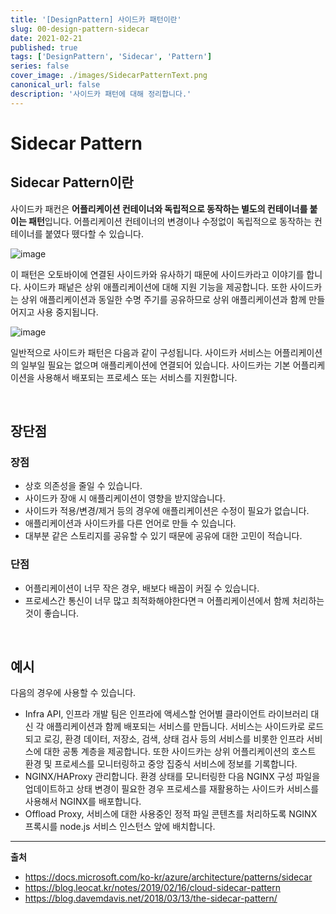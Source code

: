 ```yaml
---
title: '[DesignPattern] 사이드카 패턴이란'
slug: 00-design-pattern-sidecar
date: 2021-02-21
published: true
tags: ['DesignPattern', 'Sidecar', 'Pattern']
series: false
cover_image: ./images/SidecarPatternText.png
canonical_url: false
description: '사이드카 패턴에 대해 정리합니다.'
---
```


# Sidecar Pattern

## Sidecar Pattern이란

사이드카 패컨은 **어플리케이션 컨테이너와 독립적으로 동작하는 별도의 컨테이너를 붙이는 패턴**입니다. 어플리케이션 컨테이너의 변경이나 수정없이 독립적으로 동작하는 컨테이너를 붙였다 뗐다할 수 있습니다.

![image](https://user-images.githubusercontent.com/42582516/108616441-bb173c80-7450-11eb-9cde-4820ad6f2117.png)

이 패턴은 오토바이에 연결된 사이드카와 유사하기 때문에 사이드카라고 이야기를 합니다. 사이드카 패넡은 상위 애플리케이션에 대해 지원 기능을 제공합니다. 또한 사이드카는 상위 애플리케이션과 동일한 수명 주기를 공유하므로 상위 애플리케이션과 함께 만들어지고 사용 중지됩니다.

![image](https://user-images.githubusercontent.com/42582516/108616806-4f36d300-7454-11eb-8d58-ceadd4f438ac.png)

일반적으로 사이드카 패턴은 다음과 같이 구성됩니다. 사이드카 서비스는 어플리케이션의 일부일 필요는 없으며 애플리케이션에 연결되어 있습니다. 사이드카는 기본 어플리케이션을 사용해서 배포되는 프로세스 또는 서비스를 지원합니다.

<br/>

## 장단점

### 장점

- 상호 의존성을 줄일 수 있습니다.
- 사이드카 장애 시 애플리케이션이 영향을 받지않습니다.
- 사이드카 적용/변경/제거 등의 경우에 애플리케이션은 수정이 필요가 없습니다.
- 애플리케이션과 사이드카를 다른 언어로 만들 수 있습니다.
- 대부분 같은 스토리지를 공유할 수 있기 때문에 공유에 대한 고민이 적습니다.

### 단점

- 어플리케이션이 너무 작은 경우, 배보다 배꼽이 커질 수 있습니다.
- 프로세스간 통신이 너무 많고 최적화해야한다면ㅋ 어플리케이션에서 함께 처리하는 것이 좋습니다.

<br/>

## 예시

다음의 경우에 사용할 수 있습니다.

- Infra API, 인프라 개발 팀은 인프라에 액세스할 언어별 클라이언트 라이브러리 대신 각 애플리케이션과 함께 배포되는 서비스를 만듭니다. 서비스는 사이드카로 로드되고 로깅, 환경 데이터, 저장소, 검색, 상태 검사 등의 서비스를 비롯한 인프라 서비스에 대한 공통 계층을 제공합니다. 또한 사이드카는 상위 어플리케이션의 호스트 환경 및 프로세스를 모니터링하고 중앙 집중식 서비스에 정보를 기록합니다.
- NGINX/HAProxy 관리합니다. 환경 상태를 모니터링한 다음 NGINX 구성 파일을 업데이트하고 상태 변경이 필요한 경우 프로세스를 재활용하는 사이드카 서비스를 사용해서 NGINX를 배포합니다.
- Offload Proxy, 서비스에 대한 사용중인 정적 파일 콘텐츠를 처리하도록 NGINX 프록시를 node.js 서비스 인스턴스 앞에 배치합니다.

---

**출처**

- https://docs.microsoft.com/ko-kr/azure/architecture/patterns/sidecar
- https://blog.leocat.kr/notes/2019/02/16/cloud-sidecar-pattern
- https://blog.davemdavis.net/2018/03/13/the-sidecar-pattern/
